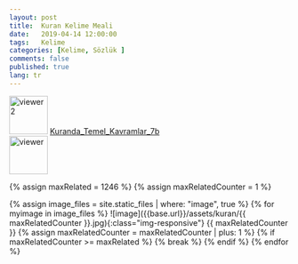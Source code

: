 ```yaml
---
layout: post
title:  Kuran Kelime Meali
date:   2019-04-14 12:00:00
tags:   Kelime
categories: [Kelime, Sözlük ]
comments: false
published: true
lang: tr
---
```



<link rel="stylesheet" href="https://maxcdn.bootstrapcdn.com/bootstrap/3.3.7/css/bootstrap.min.css">
<!-- Opsiyonel tema -->
<link rel="stylesheet" href="https://maxcdn.bootstrapcdn.com/bootstrap/3.3.7/css/bootstrap-theme.min.css">

 <div align="left">
<a href="{{ site.baseurl }}/viewer/viewer2.html" target="_blank"><img src="{{ site.baseurl }}/images/pdf.png" alt="viewer2" width="69" height="69"></a>
<a href="{{ site.baseurl }}/viewer2/viewer2.html" target="_blank" class="btn btn-default">Kuranda_Temel_Kavramlar_7b</a></div>


<div align="left">
<a href="{{ site.baseurl }}/viewer/viewer.html" target="_blank"><img src="{{ site.baseurl }}/images/pdf.png" alt="viewer" width="69" height="69"></a></div>




{% assign maxRelated = 1246 %}
{% assign maxRelatedCounter = 1 %}


{% assign image_files = site.static_files | where: "image", true %}
{% for myimage in image_files %}
![image]({{base.url}}/assets/kuran/{{ maxRelatedCounter }}.jpg){:class="img-responsive"}
  {{ maxRelatedCounter }}
{% assign maxRelatedCounter = maxRelatedCounter | plus: 1 %}
      {% if maxRelatedCounter >= maxRelated %}
        {% break %}
      {% endif %}
{% endfor %}




<script src="https://ajax.googleapis.com/ajax/libs/jquery/1.11.2/jquery.min.js"></script> 
<script src="https://maxcdn.bootstrapcdn.com/bootstrap/3.3.7/js/bootstrap.min.js"></script>

